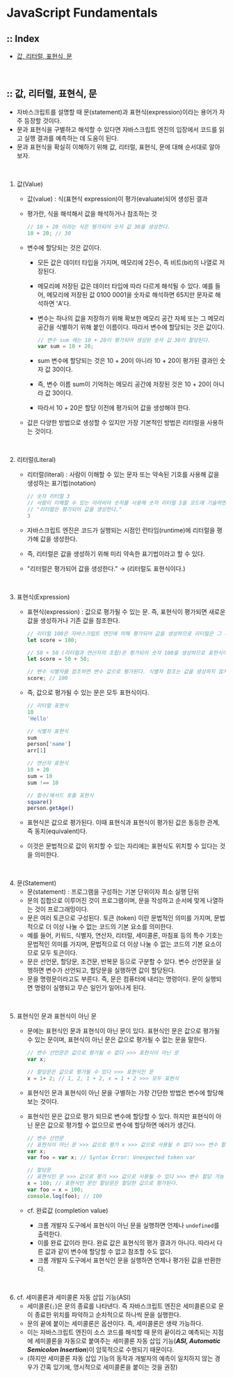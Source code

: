 # JavaScript Fundamentals

## :: Index
- [값, 리터럴, 표현식, 문](https://github.com/joonsikyang/dev-dots/new/main/JavaScript#-%EA%B0%92-%EB%A6%AC%ED%84%B0%EB%9F%B4-%ED%91%9C%ED%98%84%EC%8B%9D-%EB%AC%B8)

<br />

## :: 값, 리터럴, 표현식, 문
- 자바스크립트를 설명할 때 문(statement)과 표현식(expression)이라는 용어가 자주 등장할 것이다.
- 문과 표현식을 구별하고 해석할 수 있다면 자바스크립트 엔진의 입장에서 코드를 읽고 실행 결과를 예측하는 데 도움이 된다.
- 문과 표현식을 확실히 이해하기 위해 값, 리터럴, 표현식, 문에 대해 순서대로 알아보자.
<br />

1. 값(Value)
    - 값(value) : 식(표현식 expression)이 평가(evaluate)되어 생성된 결과
    - 평가란, 식을 해석해서 값을 해석하거나 참조하는 것

        ```jsx
        // 10 + 20 이라는 식은 평가되어 숫자 값 30을 생성한다.
        10 + 20; // 30
        ```

    - 변수에 할당되는 것은 값이다.
        - 모든 값은 데이터 타입을 가지며, 메모리에 2진수, 즉 비트(bit)의 나열로 저장된다.
        - 메모리에 저장된 값은 데이터 타입에 따라 다르게 해석될 수 있다. 예를 들어, 메모리에 저장된 값 0100 0001을 숫자로 해석하면 65지만 문자로 해석하면 'A'다.
        - 변수는 하나의 값을 저장하기 위해 확보한 메모리 공간 자체 또는 그 메모리 공간을 식별하기 위해 붙인 이름이다. 따라서 변수에 할당되는 것은 값이다.

          ```jsx
          // 변수 sum 에는 10 + 20이 평가되어 생성된 숫자 값 30이 할당된다.
          var sum = 10 + 20;
          ```

        - sum 변수에 할당되는 것은 10 + 20이 아니라 10 + 20이 평가된 결과인 숫자 값 30이다.
        - 즉, 변수 이름 sum이 기억하는 메모리 공간에 저장된 것은 10 + 20이 아니라 값 30이다.
        - 따라서 10 + 20은 할당 이전에 평가되어 값을 생성해야 한다.
    - 값은 다양한 방법으로 생성할 수 있지만 가장 기본적인 방법은 리터럴을 사용하는 것이다.
<br />

2. 리터럴(Literal)
    - 리터럴(literal) : 사람이 이해할 수 있는 문자 또는 약속된 기호를 사용해 값을 생성하는 표기법(notation)

      ```jsx
      // 숫자 리터럴 3
      // 사람이 이해할 수 있는 아라비아 숫자를 사용해 숫자 리터럴 3을 코드에 기술하면 자바스크립트 엔진은 이를 평가해 숫자 값 3을 생성한다.
      // "리터럴은 평가되어 값을 생성한다."
      3

      ```

    - 자바스크립트 엔진은 코드가 실행되는 시점인 런타임(runtime)에 리터럴을 평가해 값을 생성한다.
    - 즉, 리터럴은 값을 생성하기 위해 미리 약속한 표기법이라고 할 수 있다.
    - "리터럴은 평가되어 값을 생성한다." → (리터럴도 표현식이다.)
<br />

3. 표현식(Expression)
    - 표현식(expression) : 값으로 평가될 수 있는 문. 즉, 표현식이 평가되면 새로운 값을 생성하거나 기존 값을 참조한다.

        ```jsx
        // 리터럴 100은 자바스크립트 엔진에 의해 평가되어 값을 생성하므로 리터럴은 그 자체로 표현식이다.
        let score = 100;

        // 50 + 50 (리터럴과 연산자의 조합)은 평가되어 숫자 100을 생성하므로 표현식이다.
        let score = 50 + 50;

        // 변수 식별자를 참조하면 변수 값으로 평가된다. 식별자 참조는 값을 생성하지 않지만 값으로 평가되므로 표현식이다.
        score; // 100
        ```

    - 즉, 값으로 평가될 수 있는 문은 모두 표현식이다.

        ```jsx
        // 리터럴 표현식
        10
        'Hello'

        // 식별자 표현식
        sum
        person['name']
        arr[1]

        // 연산자 표현식
        10 + 20
        sum = 10
        sum !== 10

        // 함수/메서드 호출 표현식
        square()
        person.getAge()
        ```

    - 표현식은 값으로 평가된다. 이때 표현식과 표현식이 평가된 값은 동등한 관계, 즉 동치(equivalent)다.
    - 이것은 문법적으로 값이 위치할 수 있는 자리에는 표현식도 위치할 수 있다는 것을 의미한다.
<br />

4. 문(Statement)
    - 문(statement) : 프로그램을 구성하는 기본 단위이자 최소 실행 단위
    - 문의 집합으로 이루어진 것이 프로그램이며, 문을 작성하고 순서에 맞게 나열하는 것이 프로그래밍이다.
    - 문은 여러 토큰으로 구성된다. 토큰 (token) 이란 문법적인 의미를 가지며, 문법적으로 더 이상 나눌 수 없는 코드의 기본 요소를 의미한다.
    - 예를 들어, 키워드, 식별자, 연산자, 리터럴, 세미콜론, 마침표 등의 특수 기호는 문법적인 의미를 가지며, 문법적으로 더 이상 나눌 수 없는 코드의 기본 요소이므로 모두 토큰이다.
    - 문은 선언문, 할당문, 조건문, 반복문 등으로 구분할 수 있다. 변수 선언문을 실행하면 변수가 선언되고, 할당문을 실행하면 값이 할당된다.
    - 문을 명령문이라고도 부른다. 즉, 문은 컴퓨터에 내리는 명령이다. 문이 실행되면 명령이 실행되고 무슨 일인가 일어나게 된다.
<br />

5. 표현식인 문과 표현식이 아닌 문
    - 문에는 표현식인 문과 표현식이 아닌 문이 있다. 표현식인 문은 값으로 평가될 수 있는 문이며, 표현식이 아닌 문은 값으로 평가될 수 없는 문을 말한다.

        ```jsx
        // 변수 선언문은 값으로 평가될 수 없다 >>> 표현식이 아닌 문
        var x;

        // 할당문은 값으로 평가될 수 있다 >>> 표현식인 문
        x = 1+ 2; // 1, 2, 1 + 2, x = 1 + 2 >>> 모두 표현식
        ```

    - 표현식인 문과 표현식이 아닌 문을 구별하는 가장 간단한 방법은 변수에 할당해 보는 것이다.
    - 표현식인 문은 값으로 평가 되므로 변수에 할당할 수 있다. 하지만 표현식이 아닌 문은 값으로 평가할 수 없으므로 변수에 할당하면 에러가 생긴다.

        ```jsx
        // 변수 선언문
        // 표현식이 아닌 문 >>> 값으로 평가 x >>> 값으로 사용될 수 없다 >>> 변수 할당 불가
        var x;
        var foo = var x; // Syntax Error: Unexpected token var

        // 할당문
        // 표현식인 문 >>> 값으로 평가 >>> 값으로 사용될 수 있다 >>> 변수 할당 가능
        x = 100; // 표현식인 문인 할당문은 할당한 값으로 평가된다.
        var foo = x = 100;
        console.log(foo); // 100
        ```

    - cf. 완료값 (completion value)
        - 크롬 개발자 도구에서 표현식이 아닌 문을 실행하면 언제나 `undefined`를 출력한다.
        - 이를 완료 값이라 한다. 완료 값은 표현식의 평가 결과가 아니다. 따라서 다른 값과 같이 변수에 할당할 수 없고 참조할 수도 없다.
        - 크롬 개발자 도구에서 표현식인 문을 실행하면 언제나 평가된 값을 반환한다.
<br />

6. cf. 세미콜론과 세미콜론 자동 삽입 기능(ASI)
    - 세미콜론(`;`)은 문의 종료를 나타낸다. 즉 자바스크립트 엔진은 세미콜론으로 문이 종료한 위치를 파악하고 순차적으로 하나씩 문을 실행한다.
    - 문의 끝에 붙이는 세미콜론은 옵션이다. 즉, 세미콜론은 생략 가능하다. 
    - 이는 자바스크립트 엔진이 소스 코드를 해석할 때 문의 끝이라고 예측되는 지점에 세미콜론을 자동으로 붙여주는 세미콜론 자동 삽입 기능(***ASI, Automatic Semicolon Insertion***)이 암묵적으로 수행되기 때문이다.
    - (하지만 세미콜론 자동 삽입 기능의 동작과 개발자의 예측이 일치하지 않는 경우가 간혹 있기에, 명시적으로 세미콜론을 붙이는 것을 권장)
